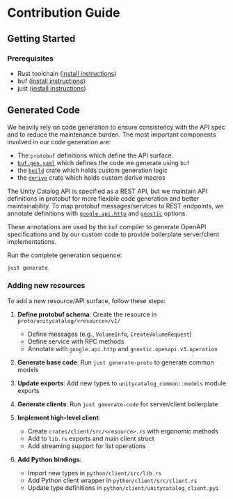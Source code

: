 # Contribution Guide

## Getting Started

### Prerequisites

- Rust toolchain ([install instructions](https://www.rust-lang.org/tools/install))
- buf ([install instructions](https://buf.build/docs/installation))
- just ([install instructions](https://just.systems/man/en/))

## Generated Code

We heavily rely on code generation to ensure consistency with the API spec and to reduce the maintenance burden.
The most important components involved in our code generation are:

- The `protobuf` definitions which define the API surface.
- [`buf.gen.yaml`](buf.gen.yaml) which defines the code we generate using `buf`
- the [`build`](crates/build) crate which holds custom generation logic
- the [`derive`](crates/derive) crate which holds custom derive macros

The Unity Catalog API is specified as a REST API, but we maintain API definitions in
protobuf for more flexible code generation and better maintainability. To map protobuf
messages/services to REST endpoints, we annotate definitions with
[`google.api.http`](https://github.com/googleapis/googleapis/blob/master/google/api/http.proto)
and [`gnostic`](https://github.com/google/gnostic) options.

These annotations are used by the `buf` compiler to generate OpenAPI specifications
and by our custom code to provide boilerplate server/client implementations.

Run the complete generation sequence:

```sh
just generate
```

### Adding new resources

To add a new resource/API surface, follow these steps:

1. **Define protobuf schema**: Create the resource in `proto/unitycatalog/<resource>/v1/`
   - Define messages (e.g., `VolumeInfo`, `CreateVolumeRequest`)
   - Define service with RPC methods
   - Annotate with `google.api.http` and `gnostic.openapi.v3.operation`

2. **Generate base code**: Run `just generate-proto` to generate common models

3. **Update exports**: Add new types to `unitycatalog_common::models` module exports

4. **Generate clients**: Run `just generate-code` for server/client boilerplate

5. **Implement high-level client**:
   - Create `crates/client/src/<resource>.rs` with ergonomic methods
   - Add to `lib.rs` exports and main client struct
   - Add streaming support for list operations

6. **Add Python bindings**:
   - Import new types in `python/client/src/lib.rs`
   - Add Python client wrapper in `python/client/src/client.rs`
   - Update type definitions in `python/client/unitycatalog_client.pyi`

